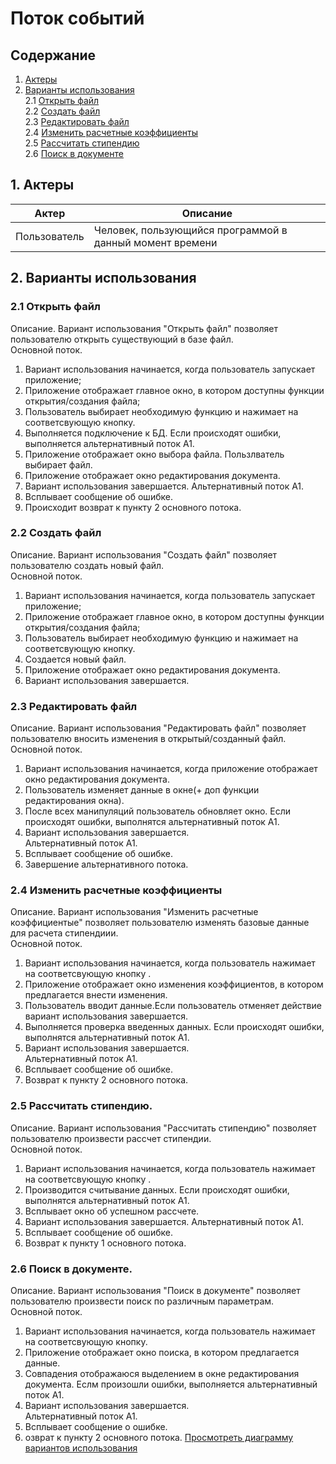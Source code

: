 # Поток событий 
## Содержание
1. [Актеры](#actors)   
2. [Варианты использования](#use)   
2.1 [Открыть файл](#openfile)  
2.2 [Создать файл](#createfile)  
2.3 [Редактировать файл](#changefile)  
2.4 [Изменить расчетные коэффициенты](#changedata)  
2.5 [Рассчитать стипендию](#calculate)  
2.6 [Поиск в документе](#search)  
## 1. Актеры <a name="actors"></a>
| Актер         | Описание           |
| ------------- |------------------|
| Пользователь  |Человек, пользующийся программой в данный момент времени |
## 2. Варианты использования <a name="use"></a>
### 2.1 Открыть файл <a name="openfile"></a>
Описание. Вариант использования "Открыть файл" позволяет пользователю открыть существующий в базе файл.  
Основной поток.
1. Вариант использования начинается, когда пользователь запускает приложение;
2. Приложение отображает главное окно, в котором доступны функции открытия/создания файла;
3. Пользователь выбирает необходимую функцию и нажимает на соответсвующую кнопку.
4. Выполняется подключение к БД. Если происходят ошибки, выполняется альтернативный поток А1.
5. Приложение отображает  окно выбора файла. Пользлватель выбирает файл.
6. Приложение отображает окно редактирования документа.
7. Вариант использования завершается. 
Альтернативный поток А1.
1. Всплывает сообщение об ошибке.
2. Происходит возврат к пункту 2 основного потока.
### 2.2 Создать файл <a name="createfile"></a>
Описание. Вариант использования "Создать файл" позволяет пользователю создать новый файл.  
Основной поток.
1. Вариант использования начинается, когда пользователь запускает приложение;
2. Приложение отображает главное окно, в котором доступны функции открытия/создания файла;
3. Пользователь выбирает необходимую функцию и нажимает на соответсвующую кнопку.
4. Создается новый файл.
5. Приложение отображает окно редактирования документа.
6. Вариант использования завершается. 
### 2.3 Редактировать файл <a name="changefile"></a>
Описание. Вариант использования "Редактировать файл" позволяет пользователю вносить изменения в открытый/созданный файл.  
Основной поток.
1. Вариант использования начинается, когда приложение отображает окно редактирования документа.
2. Пользователь изменяет данные в окне(+ доп функции редактирования окна).
3. После всех манипуляций пользователь обновляет окно. Если происходят ошибки, выполнятся альтернативный поток А1.
7. Вариант использования завершается.  
Альтернативный поток А1.  
1. Всплывает сообщение об ошибке.
2. Завершение альтернативного потока.
### 2.4 Изменить расчетные коэффициенты <a name="changedata"></a>
Описание. Вариант использования "Изменить расчетные коэффициентые" позволяет пользователю изменять базовые данные для расчета стипендиии.  
Основной поток.
1. Вариант использования начинается, когда пользователь нажимает на соответсвующую кнопку .
2. Приложение отображает окно изменения коэффициентов, в котором предлагается внести изменения.
3. Пользователь вводит данные.Если пользователь отменяет действие вариант использования завершается.
4. Выполняется проверка введенных данных. Если происходят ошибки, выполнятся альтернативный поток А1.
5. Вариант использования завершается.  
Альтернативный поток А1.  
1. Всплывает сообщение об ошибке.
2. Возврат к пункту 2 основного потока.
### 2.5 Рассчитать стипендию. <a name="calculate"></a>
Описание. Вариант использования "Рассчитать стипендию" позволяет пользователю произвести рассчет стипендии.  
Основной поток.
1. Вариант использования начинается, когда пользователь нажимает на соответсвующую кнопку .
2. Производится считывание данных. Если происходят ошибки, выполнятся альтернативный поток А1.
3. Всплывает окно об успешном рассчете.
4. Вариант использования завершается.
Альтернативный поток А1.  
1. Всплывает сообщение об ошибке.
2. Возврат к пункту 1 основного потока.
### 2.6 Поиск в документе. <a name="search"></a>
Описание. Вариант использования "Поиск в документе" позволяет пользователю произвести поиск по различным параметрам.  
Основной поток.
1. Вариант использования начинается, когда пользователь нажимает на соответсвующую кнопку.
2. Приложение отображает окно поиска, в котором предлагается данные.
3. Совпадения отображаюся выделением в окне редактирования документа. Еслм произошли ошибки, выполняется альтернативный поток А1.
4. Вариант использования завершается.  
Альтернативный поток А1.  
1. Всплывает сообщение о ошибке.
2. озврат к пункту 2 основного потока.
[Просмотреть диаграмму вариантов использования](https://github.com/IvanMazur650503/ScholarshipCalculator/blob/master/Documents/system%20design/UseCase/Use%20Case.jpg)
